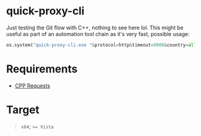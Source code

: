 # quick-proxy-cli
Just testing the Git flow with C++, nothing to see here lol.
This might be useful as part of an automation tool chain as it's very fast, possible usage:
```python
os.system("quick-proxy-cli.exe "&protocol=http&timeout=9000&country=all&ssl=all&anonymity=all&simplified=true" > my_proxy_list.txt > 2>&1")
```

# Requirements

- [CPP Requests](https://github.com/whoshuu/cpr)

# Target
> `x64`; `>= Vista`
